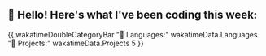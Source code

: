 ## 👋 Hello! Here's what I've been coding this week:

{{ wakatimeDoubleCategoryBar "💾 Languages:" wakatimeData.Languages "💼 Projects:" wakatimeData.Projects 5 }}
